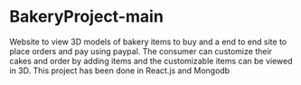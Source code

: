 # BakeryProject-main
Website to view 3D models of bakery items to buy and a end to end site to place orders and pay using paypal.
The consumer can customize their cakes and order by adding items and the customizable items can be viewed in 3D.
This project has been done in React.js and Mongodb
